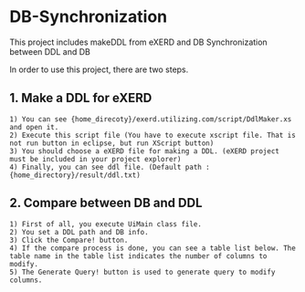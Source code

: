 # DB-Synchronization
This project includes makeDDL from eXERD and DB Synchronization between DDL and DB

In order to use this project, there are two steps.
## 1. Make a DDL for eXERD
	1) You can see {home_direcoty}/exerd.utilizing.com/script/DdlMaker.xs and open it.
	2) Execute this script file (You have to execute xscript file. That is not run button in eclipse, but run XScript button)
	3) You should choose a eXERD file for making a DDL. (eXERD project must be included in your project explorer) 
	4) Finally, you can see ddl file. (Default path : {home_directory}/result/ddl.txt)
  
## 2. Compare between DB and DDL
	1) First of all, you execute UiMain class file.
	2) You set a DDL path and DB info.
	3) Click the Compare! button.
	4) If the compare process is done, you can see a table list below. The table name in the table list indicates the number of columns to modify.
	5) The Generate Query! button is used to generate query to modify columns.
